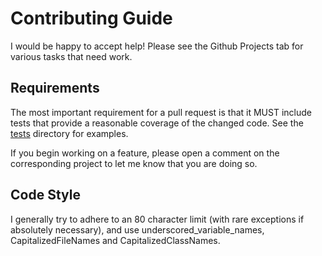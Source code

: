 # Contributing Guide

I would be happy to accept help! Please see the Github Projects tab for various tasks that need work.

## Requirements

The most important requirement for a pull request is that it MUST include tests that provide a reasonable coverage of the changed code. See the [tests](tests/) directory for examples.

If you begin working on a feature, please open a comment on the corresponding project to let me know that you are doing so.

## Code Style

I generally try to adhere to an 80 character limit (with rare exceptions if absolutely necessary), and use underscored_variable_names, CapitalizedFileNames and CapitalizedClassNames.
